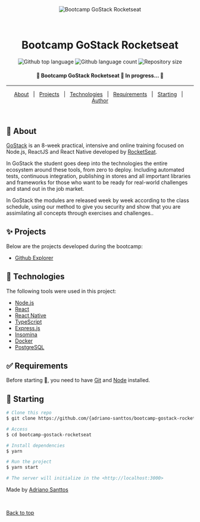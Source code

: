 <div align="center" id="top"> 
  <img src="https://storage.googleapis.com/golden-wind/bootcamp-gostack/header-desafios-new.png" alt="Bootcamp GoStack Rocketseat" />

  &#xa0;

  <!-- <a href="https://bootcampgostackrocketseat.netlify.app">Demo</a> -->
</div>

<h1 align="center">Bootcamp GoStack Rocketseat</h1>

<p align="center">
  <img alt="Github top language" src="https://img.shields.io/github/languages/top/adriano-santtos/bootcamp-gostack-rocketseat?color=56BEB8">

  <img alt="Github language count" src="https://img.shields.io/github/languages/count/adriano-santtos/bootcamp-gostack-rocketseat?color=56BEB8">

  <img alt="Repository size" src="https://img.shields.io/github/repo-size/adriano-santtos/bootcamp-gostack-rocketseat?color=56BEB8">

  <!-- <img alt="License" src="https://img.shields.io/github/license/adriano-santtos/bootcamp-gostack-rocketseat?color=56BEB8"> -->

  <!-- <img alt="Github issues" src="https://img.shields.io/github/issues/adriano-santtos/bootcamp-gostack-rocketseat?color=56BEB8" /> -->

  <!-- <img alt="Github forks" src="https://img.shields.io/github/forks/{adriano-santtos/bootcamp-gostack-rocketseat?color=56BEB8" /> -->

  <!-- <img alt="Github stars" src="https://img.shields.io/github/stars/{adriano-santtos/bootcamp-gostack-rocketseat?color=56BEB8" /> -->
</p>

<!-- Status -->

<h4 align="center"> 
	🚄  Bootcamp GoStack Rocketseat 🚀 In progress...  🚄
</h4> 

<hr>

<p align="center">
  <a href="#dart-about">About</a> &#xa0; | &#xa0; 
  <a href="#sparkles-features">Projects</a> &#xa0; | &#xa0;
  <a href="#rocket-technologies">Technologies</a> &#xa0; | &#xa0;
  <a href="#white_check_mark-requirements">Requirements</a> &#xa0; | &#xa0;
  <a href="#checkered_flag-starting">Starting</a> &#xa0; | &#xa0;
  <!-- <a href="#memo-license">License</a> &#xa0; | &#xa0; -->
  <a href="https://github.com/adriano-santtos" target="_blank">Author</a>
</p>

<br>

## :dart: About ##

[GoStack](https://pages.rocketseat.com.br/gostack) is an 8-week practical, intensive and online training focused on Node.js, ReactJS and React Native developed by [RocketSeat](https://rocketseat.com.br/).

In GoStack the student goes deep into the technologies the entire ecosystem around these tools, from zero to deploy. Including automated tests, continuous integration, publishing in stores and all important libraries and frameworks for those who want to be ready for real-world challenges and stand out in the job market. 

In GoStack the modules are released week by week according to the class schedule, using our method to give you security and show that you are assimilating all concepts through exercises and challenges..


## :sparkles: Projects ##

Below are the projects developed during the bootcamp:

- [Github Explorer](https://github.com/Adriano-Santtos/Bootcamp-GoStack-Rocketseat/tree/main/Github-Explorer)

## :rocket: Technologies ##

The following tools were used in this project:

- [Node.js](https://nodejs.org/en/)
- [React](https://pt-br.reactjs.org/)
- [React Native](https://reactnative.dev/)
- [TypeScript](https://www.typescriptlang.org/)
- [Express.js](https://expressjs.com/)
- [Insomina](https://insomnia.rest/)
- [Docker](https://www.docker.com/)
- [PostgreSQL](https://www.postgresql.org/)



## :white_check_mark: Requirements ##

Before starting :checkered_flag:, you need to have [Git](https://git-scm.com) and [Node](https://nodejs.org/en/) installed.

## :checkered_flag: Starting ##

```bash
# Clone this repo
$ git clone https://github.com/{adriano-santtos/bootcamp-gostack-rocketseat

# Access
$ cd bootcamp-gostack-rocketseat

# Install dependencies
$ yarn

# Run the project
$ yarn start

# The server will initialize in the <http://localhost:3000>
```

<!-- ## :memo: License ##

This project is under license from MIT. For more details, see the [LICENSE](LICENSE.md) file. -->


Made by <a href="https://github.com/adriano-santtos" target="_blank">Adriano Santtos</a>

&#xa0;

<a href="#top">Back to top</a>